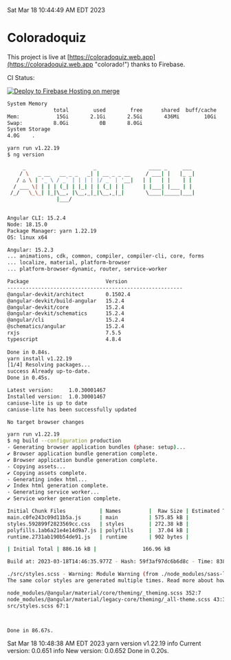 Sat Mar 18 10:44:49 AM EDT 2023

# Coloradoquiz


This project is live at [https://coloradoquiz.web.app](https://coloradoquiz.web.app "colorado!") thanks to Firebase.

CI Status: 

[![Deploy to Firebase Hosting on merge](https://github.com/teamkushal/coloradoquiz/actions/workflows/firebase-hosting-merge.yml/badge.svg)](https://github.com/teamkushal/coloradoquiz/actions/workflows/firebase-hosting-merge.yml)

```bash
System Memory
               total        used        free      shared  buff/cache   available
Mem:            15Gi       2.1Gi       2.5Gi       436Mi        10Gi        12Gi
Swap:          8.0Gi          0B       8.0Gi
System Storage
4.0G	.
```
```bash
yarn run v1.22.19
$ ng version

     _                      _                 ____ _     ___
    / \   _ __   __ _ _   _| | __ _ _ __     / ___| |   |_ _|
   / △ \ | '_ \ / _` | | | | |/ _` | '__|   | |   | |    | |
  / ___ \| | | | (_| | |_| | | (_| | |      | |___| |___ | |
 /_/   \_\_| |_|\__, |\__,_|_|\__,_|_|       \____|_____|___|
                |___/
    

Angular CLI: 15.2.4
Node: 18.15.0
Package Manager: yarn 1.22.19
OS: linux x64

Angular: 15.2.3
... animations, cdk, common, compiler, compiler-cli, core, forms
... localize, material, platform-browser
... platform-browser-dynamic, router, service-worker

Package                         Version
---------------------------------------------------------
@angular-devkit/architect       0.1502.4
@angular-devkit/build-angular   15.2.4
@angular-devkit/core            15.2.4
@angular-devkit/schematics      15.2.4
@angular/cli                    15.2.4
@schematics/angular             15.2.4
rxjs                            7.5.5
typescript                      4.8.4
    
Done in 0.84s.
yarn install v1.22.19
[1/4] Resolving packages...
success Already up-to-date.
Done in 0.45s.
```
```bash
Latest version:     1.0.30001467
Installed version:  1.0.30001467
caniuse-lite is up to date
caniuse-lite has been successfully updated

No target browser changes
```
```bash
yarn run v1.22.19
$ ng build --configuration production
- Generating browser application bundles (phase: setup)...
✔ Browser application bundle generation complete.
✔ Browser application bundle generation complete.
- Copying assets...
✔ Copying assets complete.
- Generating index html...
✔ Index html generation complete.
- Generating service worker...
✔ Service worker generation complete.

Initial Chunk Files           | Names         |  Raw Size | Estimated Transfer Size
main.c0fe243c09d11b5a.js      | main          | 575.85 kB |               136.64 kB
styles.592899f2823569cc.css   | styles        | 272.38 kB |                18.00 kB
polyfills.1ab6a21e4e14d9a7.js | polyfills     |  37.04 kB |                11.81 kB
runtime.2731ab190b54de91.js   | runtime       | 902 bytes |               517 bytes

| Initial Total | 886.16 kB |               166.96 kB

Build at: 2023-03-18T14:46:35.977Z - Hash: 59f3af97dc6b6d8c - Time: 83801ms

./src/styles.scss - Warning: Module Warning (from ./node_modules/sass-loader/dist/cjs.js):
The same color styles are generated multiple times. Read more about how style duplication can be avoided in a dedicated guide. https://github.com/angular/components/blob/main/guides/duplicate-theming-styles.md

node_modules/@angular/material/core/theming/_theming.scss 352:7          private-check-duplicate-theme-styles()
node_modules/@angular/material/legacy-core/theming/_all-theme.scss 43:3  all-legacy-component-themes()
src/styles.scss 67:1                                                     root stylesheet



Done in 86.67s.
```
Sat Mar 18 10:48:38 AM EDT 2023
yarn version v1.22.19
info Current version: 0.0.651
info New version: 0.0.652
Done in 0.20s.
